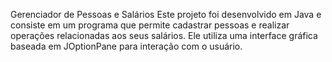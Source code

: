 Gerenciador de Pessoas e Salários
Este projeto foi desenvolvido em Java e consiste em um programa que permite cadastrar pessoas e realizar operações relacionadas aos seus salários. Ele utiliza uma interface gráfica baseada em JOptionPane para interação com o usuário.

